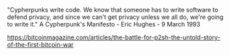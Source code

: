 
"Cypherpunks write code. We know that someone has to write software to defend privacy, 
and since we can't get privacy unless we all do, we're going to write it."
A Cypherpunk's Manifesto - Eric Hughes - 9 March 1993


https://bitcoinmagazine.com/articles/the-battle-for-p2sh-the-untold-story-of-the-first-bitcoin-war
